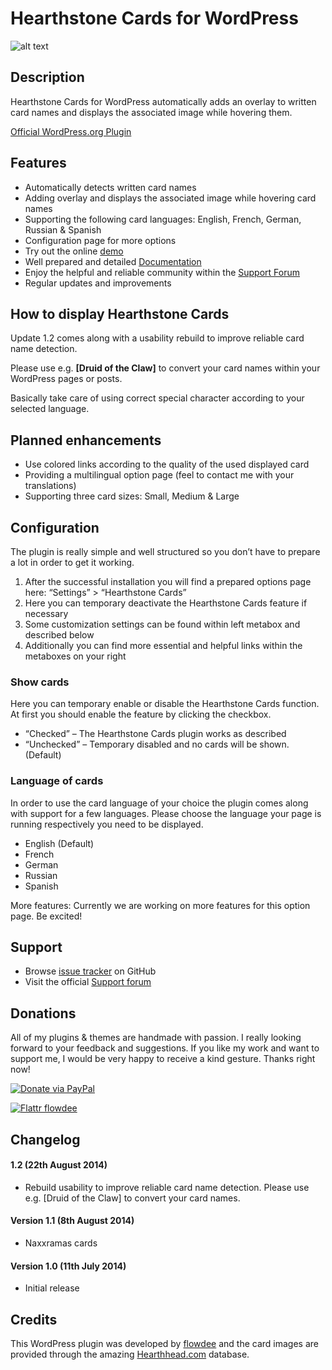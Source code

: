 # Hearthstone Cards for WordPress

![alt text](http://cdn.flowdee.de/assets/plugins/hearthstone-cards-for-wordpress-banner.png "Hearthstone Cards for WordPress")

## Description
Hearthstone Cards for WordPress automatically adds an overlay to written card names and displays the associated image while hovering them.

[Official WordPress.org Plugin](http://wordpress.org/plugins/hearthstone-cards/)

## Features

* Automatically detects written card names
* Adding overlay and displays the associated image while hovering card names
* Supporting the following card languages: English, French, German, Russian & Spanish
* Configuration page for more options
* Try out the online [demo](http://coder.flowdee.de/hearthstone-cards-for-wordpress/demo/)
* Well prepared and detailed [Documentation](http://coder.flowdee.de/hearthstone-cards-for-wordpress/documentation/)
* Enjoy the helpful and reliable community within the [Support Forum](http://coder.flowdee.de/support/)
* Regular updates and improvements

## How to display Hearthstone Cards
Update 1.2 comes along with a usability rebuild to improve reliable card name detection.

Please use e.g. **[Druid of the Claw]** to convert your card names within your WordPress pages or posts.

Basically take care of using correct special character according to your selected language.

## Planned enhancements

* Use colored links according to the quality of the used displayed card
* Providing a multilingual option page (feel to contact me with your translations)
* Supporting three card sizes: Small, Medium & Large

## Configuration

The plugin is really simple and well structured so you don’t have to prepare a lot in order to get it working.

1. After the successful installation you will find a prepared options page here: “Settings” > “Hearthstone Cards”
2. Here you can temporary deactivate the Hearthstone Cards feature if necessary
3. Some customization settings can be found within left metabox and described below
3. Additionally you can find more essential and helpful links within the metaboxes on your right

### Show cards
Here you can temporary enable or disable the Hearthstone Cards function. At first you should enable the feature by clicking the checkbox.

* “Checked” – The Hearthstone Cards plugin works as described
* “Unchecked” – Temporary disabled and no cards will be shown. (Default)

### Language of cards
In order to use the card language of your choice the plugin comes along with support for a few languages. Please choose the language your page is running respectively you need to be displayed.

* English (Default)
* French
* German
* Russian
* Spanish

More features: Currently we are working on more features for this option page. Be excited!

## Support

* Browse [issue tracker](https://github.com/flowdee/hearthstone-cards-for-wordpress/issues) on GitHub
* Visit the official [Support forum](http://coder.flowdee.de/support/)

## Donations

All of my plugins & themes are handmade with passion. I really looking forward to your feedback and suggestions. If you like my work and want to support me, I would be very happy to receive a kind gesture. Thanks right now!

[![Donate via PayPal](http://cdn.flowdee.de/assets/button-paypal-small.gif "Donate via PayPal")](https://www.paypal.com/cgi-bin/webscr?cmd=_s-xclick&hosted_button_id=BCQRWXARSHQTW)

[![Flattr flowdee](http://cdn.flowdee.de/assets/button-flattr-small.png "Flattr this!")](https://flattr.com/submit/auto?user_id=flowdee&url=http%3A%2F%2Fwordpress.org%2Fplugins%2Fhearthstone-cards%2F)

## Changelog

#### 1.2 (22th August 2014)
* Rebuild usability to improve reliable card name detection. Please use e.g. [Druid of the Claw] to convert your card names.

#### Version 1.1 (8th August 2014)
* Naxxramas cards

#### Version 1.0 (11th July 2014)
* Initial release

## Credits

This WordPress plugin was developed by [flowdee](http://www.flowdee.de/) and the card images are provided through the amazing [Hearthhead.com](www.hearthhead.com/) database.

